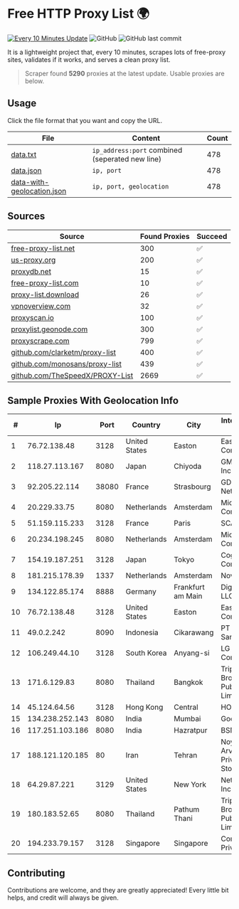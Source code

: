 
# Free HTTP Proxy List 🌍

[![Every 10 Minutes Update](https://github.com/mertguvencli/http-proxy-list/actions/workflows/main.yml/badge.svg?branch=main)](https://github.com/mertguvencli/http-proxy-list/actions/workflows/main.yml)
![GitHub](https://img.shields.io/github/license/mertguvencli/http-proxy-list)
![GitHub last commit](https://img.shields.io/github/last-commit/mertguvencli/http-proxy-list)

It is a lightweight project that, every 10 minutes, scrapes lots of free-proxy sites, validates if it works, and serves a clean proxy list.


> Scraper found **5290** proxies at the latest update. Usable proxies are below.

## Usage

Click the file format that you want and copy the URL.


|File|Content|Count|
|----|-------|-----|
|[data.txt](https://raw.githubusercontent.com/mertguvencli/http-proxy-list/main/proxy-list/data.txt)|`ip_address:port` combined (seperated new line)|478|
|[data.json](https://raw.githubusercontent.com/mertguvencli/http-proxy-list/main/proxy-list/data.json)|`ip, port`|478|
|[data-with-geolocation.json](https://raw.githubusercontent.com/mertguvencli/http-proxy-list/main/proxy-list/data-with-geolocation.json)|`ip, port, geolocation`|478|

## Sources

|Source|Found Proxies|Succeed|
|------|-------------|-------|
|[free-proxy-list.net](https://free-proxy-list.net)|300|✅|
|[us-proxy.org](https://www.us-proxy.org)|200|✅|
|[proxydb.net](http://proxydb.net)|15|✅|
|[free-proxy-list.com](https://free-proxy-list.com/?page=&port=&type%5B%5D=http&type%5B%5D=https&up_time=0&search=Search)|10|✅|
|[proxy-list.download](https://www.proxy-list.download/HTTP)|26|✅|
|[vpnoverview.com](https://vpnoverview.com/privacy/anonymous-browsing/free-proxy-servers)|32|✅|
|[proxyscan.io](https://www.proxyscan.io)|100|✅|
|[proxylist.geonode.com](https://proxylist.geonode.com/api/proxy-list?limit=300&page=1&sort_by=lastChecked&sort_type=desc&protocols=http,https)|300|✅|
|[proxyscrape.com](https://api.proxyscrape.com/v2/?request=displayproxies&protocol=http&timeout=10000&country=all&ssl=all&anonymity=all)|799|✅|
|[github.com/clarketm/proxy-list](https://raw.githubusercontent.com/clarketm/proxy-list/master/proxy-list-raw.txt)|400|✅|
|[github.com/monosans/proxy-list](https://raw.githubusercontent.com/monosans/proxy-list/main/proxies/http.txt)|439|✅|
|[github.com/TheSpeedX/PROXY-List](https://raw.githubusercontent.com/TheSpeedX/PROXY-List/master/http.txt)|2669|✅|


## Sample Proxies With Geolocation Info

|#|Ip|Port|Country|City|Internet Service Provider|
|-|--|----|-------|----|-------------------------|
|1|76.72.138.48|3128|United States|Easton|Easton Utilities Commission|
|2|118.27.113.167|8080|Japan|Chiyoda|GMO Internet, Inc.|
|3|92.205.22.114|38080|France|Strasbourg|GD MASS Network|
|4|20.229.33.75|8080|Netherlands|Amsterdam|Microsoft Corporation|
|5|51.159.115.233|3128|France|Paris|SCALEWAY|
|6|20.234.198.245|8080|Netherlands|Amsterdam|Microsoft Corporation|
|7|154.19.187.251|3128|Japan|Tokyo|Cogent Communications|
|8|181.215.178.39|1337|Netherlands|Amsterdam|NovoServe B.V.|
|9|134.122.85.174|8888|Germany|Frankfurt am Main|DigitalOcean, LLC|
|10|76.72.138.48|3128|United States|Easton|Easton Utilities Commission|
|11|49.0.2.242|8090|Indonesia|Cikarawang|PT Usaha Adi Sanggoro|
|12|106.249.44.10|3128|South Korea|Anyang-si|LG DACOM Corporation|
|13|171.6.129.83|8080|Thailand|Bangkok|Triple T Broadband Public Company Limited|
|14|45.124.64.56|3128|Hong Kong|Central|HOSTUS|
|15|134.238.252.143|8080|India|Mumbai|Google LLC|
|16|117.251.103.186|8080|India|Hazratpur|BSNL Internet|
|17|188.121.120.185|80|Iran|Tehran|Noyan Abr Arvan Co. ( Private Joint Stock)|
|18|64.29.87.221|3129|United States|New York|NetEnterprise Inc.|
|19|180.183.52.65|8080|Thailand|Pathum Thani|Triple T Broadband Public Company Limited|
|20|194.233.79.157|3128|Singapore|Singapore|Contabo Asia Private Limited|



## Contributing

Contributions are welcome, and they are greatly appreciated! Every
little bit helps, and credit will always be given.


